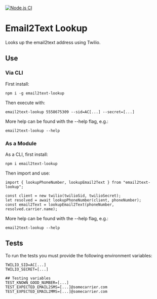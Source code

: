 [![Node.js CI](https://github.com/klcodanr/email2text-lookup/actions/workflows/node.js.yml/badge.svg)](https://github.com/klcodanr/email2text-lookup/actions/workflows/node.js.yml)

# Email2Text Lookup

Looks up the email2text address using Twilio.

## Use

### Via CLI

First install:

    npm i -g email2text-lookup

Then execute with:

    email2text-lookup 5558675309 --sid=AC[...] --secret=[...]

More help can be found with the --help flag, e.g.:

    email2text-lookup --help


### As a Module

As a CLI, first install:

    npm i email2text-lookup

Then import and use:

    import { lookupPhoneNumber, lookupEmail2Text } from "email2text-lookup";

    const client = new twilio(twilioSid, twilioSecret);
    let resolved = await lookupPhoneNumber(client, phoneNumber);
    const email2Text = lookupEmail2Text(phoneNumber, resolved.carrier.name);

More help can be found with the --help flag, e.g.:

    email2text-lookup --help

## Tests

To run the tests you must provide the following environment variables:

    TWILIO_SID=AC[...]
    TWILIO_SECRET=[...]

    ## Testing variables
    TEST_KNOWN_GOOD_NUMBER=[...]
    TEST_EXPECTED_EMAIL2SMS=[...]@somecarrier.com
    TEST_EXPECTED_EMAIL2MMS=[...]@somecarrier.com

